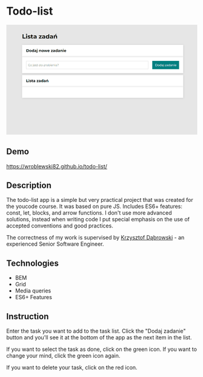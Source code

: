 # Todo-list

![Animated page image](images/todo-list.gif)

## Demo

https://wroblewski82.github.io/todo-list/

## Description

The todo-list app is a simple but very practical project that was created for the youcode course. It was based on pure JS. Includes ES6+ features: const, let, blocks, and arrow functions. I don't use more advanced solutions, instead when writing code I put special emphasis on the use of accepted conventions and good practices.

The correctness of my work is supervised by [Krzysztof Dąbrowski](https://www.linkedin.com/in/dabrowskisoftware) - an experienced Senior Software Engineer.

## Technologies

- BEM
- Grid
- Media queries
- ES6+ Features

## Instruction

Enter the task you want to add to the task list. Click the "Dodaj zadanie" button and you'll see it at the bottom of the app as the next item in the list.

If you want to select the task as done, click on the green icon. If you want to change your mind, click the green icon again.

If you want to delete your task, click on the red icon.
